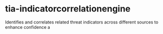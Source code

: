 # tia-indicatorcorrelationengine
Identifies and correlates related threat indicators across different sources to enhance confidence a
